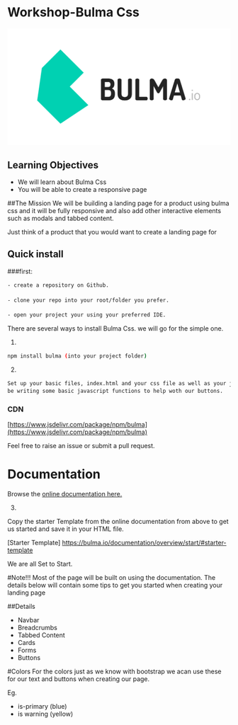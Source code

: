 # Workshop-Bulma Css

<a href="https://bulma.io"><img src="https://raw.githubusercontent.com/jgthms/bulma/master/docs/images/bulma-banner.png" alt="Bulma: a Flexbox CSS framework" style="max-width:100%;" width="600"></a>


## Learning Objectives

- We will learn about Bulma Css
- You will be able to create a responsive page


##The Mission
We will be building a landing page for a product using bulma css and it will be fully responsive and also add other interactive elements such as modals and tabbed content.

Just think of a product that you would want to create a landing page for
## Quick install

###first:
```sh
- create a repository on Github.

- clone your repo into your root/folder you prefer.

- open your project your using your preferred IDE.
```
There are several ways to install Bulma Css.
we will go for the simple one.

1.  
```sh
npm install bulma (into your project folder)
```

2. 
```sh
Set up your basic files, index.html and your css file as well as your js file because we will
be writing some basic javascript functions to help woth our buttons.
```

### CDN
[https://www.jsdelivr.com/package/npm/bulma](https://www.jsdelivr.com/package/npm/bulma)

Feel free to raise an issue or submit a pull request.

# Documentation

Browse the [online documentation here.](https://bulma.io/documentation/overview/start/)

3.  
Copy the starter Template  from the online documentation from above to get us started and save it in your HTML file.

 [Starter Template] https://bulma.io/documentation/overview/start/#starter-template

We are all Set to Start.

#Note!!!
Most of the page will be built on using the documentation. 
The details below will contain some tips to get you started when creating your landing page


##Details
- Navbar 
- Breadcrumbs
- Tabbed Content
- Cards
- Forms
- Buttons

#Colors
For the colors just as we know with bootstrap 
we acan use these for our text and buttons when creating our page.

Eg. 
- is-primary (blue)
- is warning (yellow)
